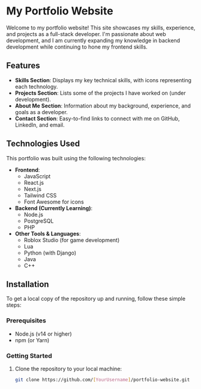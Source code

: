 # My Portfolio Website

Welcome to my portfolio website! This site showcases my skills, experience, and projects as a full-stack developer. I'm passionate about web development, and I am currently expanding my knowledge in backend development while continuing to hone my frontend skills.

## Features

- **Skills Section**: Displays my key technical skills, with icons representing each technology.
- **Projects Section**: Lists some of the projects I have worked on (under development).
- **About Me Section**: Information about my background, experience, and goals as a developer.
- **Contact Section**: Easy-to-find links to connect with me on GitHub, LinkedIn, and email.

## Technologies Used

This portfolio was built using the following technologies:

- **Frontend**:
  - JavaScript
  - React.js
  - Next.js
  - Tailwind CSS
  - Font Awesome for icons
- **Backend (Currently Learning)**:
  - Node.js
  - PostgreSQL
  - PHP
- **Other Tools & Languages**:
  - Roblox Studio (for game development)
  - Lua
  - Python (with Django)
  - Java
  - C++

## Installation

To get a local copy of the repository up and running, follow these simple steps:

### Prerequisites

- Node.js (v14 or higher)
- npm (or Yarn)

### Getting Started

1. Clone the repository to your local machine:

   ```bash
   git clone https://github.com/[YourUsername]/portfolio-website.git
